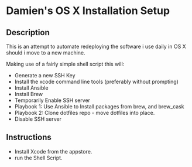 # Damien's OS X Installation Setup

## Description
 This is an attempt to automate redeploying the software i use daily in OS X should i move to a new machine.

 Making use of a fairly simple shell script this will:
 - Generate a new SSH Key
 - Install the xcode command line tools (preferably without prompting)
 - Install Ansible
 - Install Brew
 - Temporarily Enable SSH server
 - Playbook 1: Use Ansible to Install packages from brew, and brew\_cask
 - Playbook 2: Clone dotfiles repo - move dotfiles into place.
 - Disable SSH server

## Instructions
 - Install Xcode from the appstore.
 - run the Shell Script.
